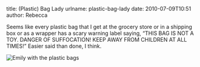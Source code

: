 title: (Plastic) Bag Lady
urlname: plastic-bag-lady
date: 2010-07-09T10:51
author: Rebecca

Seems like every plastic bag that I get at the grocery store or in a shipping
box or as a wrapper has a scary warning label saying, &ldquo;THIS BAG IS NOT A
TOY. DANGER OF SUFFOCATION! KEEP AWAY FROM CHILDREN AT ALL TIMES!&rdquo; Easier
said than done, I think.

![Emily with the plastic bags][a]

[a]: {static}/images/2010-07-06-emily.jpg
